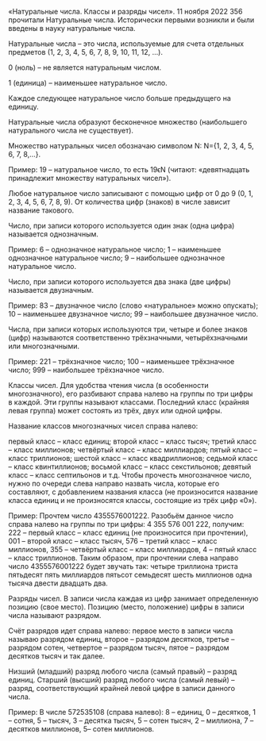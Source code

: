 
«Натуральные числа. Классы и разряды чисел».
11 ноября 2022
356 прочитали
Натуральные числа.
Исторически первыми возникли и были введены в науку натуральные числа.

Натуральные числа – это числа, используемые для счета отдельных предметов (1, 2, 3, 4, 5, 6, 7, 8, 9, 10, 11, 12, …).

0 (ноль) – не является натуральным числом.

1 (единица) – наименьшее натуральное число.

Каждое следующее натуральное число больше предыдущего на единицу.

Натуральные числа образуют бесконечное множество (наибольшего натурального числа не существует).

Множество натуральных чисел обозначаю символом N: N={1, 2, 3, 4, 5, 6, 7, 8,…}.

Пример: 19 – натуральное число, то есть 19ϵN (читают: «девятнадцать принадлежит множеству натуральных чисел»).

Любое натуральное число записывают с помощью цифр от 0 до 9 (0, 1, 2, 3, 4, 5, 6, 7, 8, 9). От количества цифр (знаков) в числе зависит название такового.

Число, при записи которого используется один знак (одна цифра) называется однозначным.

Пример: 6 – однозначное натуральное число; 1 – наименьшее однозначное натуральное число; 9 – наибольшее однозначное натуральное число.

Число, при записи которого используется два знака (две цифры) называется двузначным.

Пример: 83 – двузначное число (слово «натуральное» можно опускать); 10 – наименьшее двузначное число; 99 – наибольшее двузначное число.

Числа, при записи которых используются три, четыре и более знаков (цифр) называются соответственно трёхзначными, четырёхзначными или многозначными.

Пример: 221 – трёхзначное число; 100 – наименьшее трёхзначное число; 999 – наибольшее трёхзначное число.

Классы чисел.
Для удобства чтения числа (в особенности многозначного), его разбивают справа налево на группы по три цифры в каждой. Эти группы называют классами. Последний класс (крайняя левая группа) может состоять из трёх, двух или одной цифры.

Название классов многозначных чисел справа налево:

первый класс – класс единиц;
второй класс – класс тысяч;
третий класс – класс миллионов;
четвёртый класс – класс миллиардов;
пятый класс – класс триллионов;
шестой класс – класс квадриллионов;
седьмой класс – класс квинтиллионов;
восьмой класс – класс секстильонов;
девятый класс – класс септильонов и т.д.
Чтобы прочесть многозначное число, нужно по очереди слева направо назвать числа, которые его составляют, с добавлением названия класса (не произносится название класса единиц и не произносятся классы, состоящие из трёх цифр «0»).

Пример: Прочтем число 4355576001222. Разобьём данное число справа налево на группы по три цифры: 4 355 576 001 222, получим: 222 – первый класс – класс единиц (не произносится при прочтении), 001 – второй класс – класс тысяч, 576 – третий класс – класс миллионов, 355 – четвёртый класс – класс миллиардов, 4 – пятый класс – класс триллионов. Таким образом, при прочтении слева направо число 4355576001222 будет звучать так: четыре триллиона триста пятьдесят пять миллиардов пятьсот семьдесят шесть миллионов одна тысяча двести двадцать два.

Разряды чисел.
В записи числа каждая из цифр занимает определенную позицию (свое место). Позицию (место, положение) цифры в записи числа называют разрядом.

Счёт разрядов идет справа налево: первое место в записи числа называю разрядом единиц, второе – разрядом десятков, третье – разрядом сотен, четвертое – разрядом тысяч, пятое – разрядом десятков тысяч и так далее.

Низший (младший) разряд любого числа (самый правый) – разряд единиц. Старший (высший) разряд любого числа (самый левый) – разряд, соответствующий крайней левой цифре в записи данного числа.

Пример: В числе 572535108 (справа налево): 8 – единиц, 0 – десятков, 1 – сотня, 5 – тысяч, 3 – десятка тысяч, 5 – сотен тысяч, 2 – миллиона, 7 – десятков миллионов, 5– сотен миллионов.

